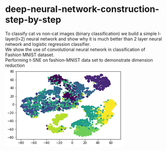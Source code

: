 # deep-neural-network-construction-step-by-step
To classify cat vs non-cat images (binary classification) we build a simple l-layer(l>2) neural network and show why it is much better than 2 layer neural network and logistic regression classifier.\
We show the use of convolutional neural network in classification of Fashion MNIST dataset.\
Performing t-SNE on fashion-MNIST data set to demonstrate dimension reduction\
![Applying t-SNE on training set of Fashion MNIST](https://github.com/soutrikmachine/deep-neural-network-construction-step-by-step/blob/master/fashion_MNIST_tSNE.png)
